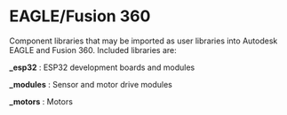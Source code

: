 # EAGLE/Fusion 360

Component libraries that may be imported as user libraries into Autodesk EAGLE and Fusion 360. Included libraries are:

**_esp32**
: ESP32 development boards and modules

**_modules** 
: Sensor and motor drive modules

**_motors**
: Motors
